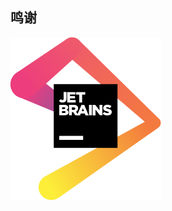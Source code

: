 ## 鸣谢

[![鸣谢 JetBrains 免费授权开发工具](jetbrains.svg)](https://www.jetbrains.com/?from=bineyond.github.io)